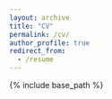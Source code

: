 ```yaml
---
layout: archive
title: "CV"
permalink: /cv/
author_profile: true
redirect_from:
  - /resume
---
```


{% include base_path %}

<object data="https://hayatkhan8660-maker.github.io/hayatu.github.io/pdfs/Hayat_Resume.pdf" type="application/pdf" width="100%"> 
</object>
